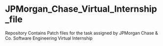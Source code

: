 # JPMorgan_Chase_Virtual_Internship_file
Repository Contains Patch files for the task assigned by JPMorgan Chase & Co. Software Engineering Virtual Internship

